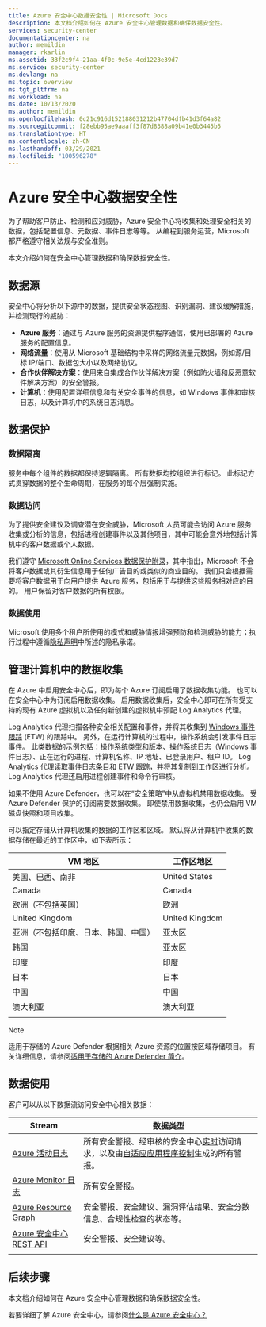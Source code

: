 ```yaml
---
title: Azure 安全中心数据安全性 | Microsoft Docs
description: 本文档介绍如何在 Azure 安全中心管理数据和确保数据安全性。
services: security-center
documentationcenter: na
author: memildin
manager: rkarlin
ms.assetid: 33f2c9f4-21aa-4f0c-9e5e-4cd1223e39d7
ms.service: security-center
ms.devlang: na
ms.topic: overview
ms.tgt_pltfrm: na
ms.workload: na
ms.date: 10/13/2020
ms.author: memildin
ms.openlocfilehash: 0c21c916d152188031212b47704dfb41d3f64a82
ms.sourcegitcommit: f28ebb95ae9aaaff3f87d8388a09b41e0b3445b5
ms.translationtype: HT
ms.contentlocale: zh-CN
ms.lasthandoff: 03/29/2021
ms.locfileid: "100596278"
---
```

# <a name="azure-security-center-data-security"></a>Azure 安全中心数据安全性

为了帮助客户防止、检测和应对威胁，Azure 安全中心将收集和处理安全相关的数据，包括配置信息、元数据、事件日志等等。 从编程到服务运营，Microsoft 都严格遵守相关法规与安全准则。

本文介绍如何在安全中心管理数据和确保数据安全性。

## <a name="data-sources"></a>数据源
安全中心将分析以下源中的数据，提供安全状态视图、识别漏洞、建议缓解措施，并检测现行的威胁：

- **Azure 服务**：通过与 Azure 服务的资源提供程序通信，使用已部署的 Azure 服务的配置信息。
- **网络流量**：使用从 Microsoft 基础结构中采样的网络流量元数据，例如源/目标 IP/端口、数据包大小以及网络协议。
- **合作伙伴解决方案**：使用来自集成合作伙伴解决方案（例如防火墙和反恶意软件解决方案）的安全警报。
- **计算机**：使用配置详细信息和有关安全事件的信息，如 Windows 事件和审核日志，以及计算机中的系统日志消息。


## <a name="data-protection"></a>数据保护

### <a name="data-segregation"></a>数据隔离
服务中每个组件的数据都保持逻辑隔离。 所有数据均按组织进行标记。 此标记方式贯穿数据的整个生命周期，在服务的每个层强制实施。

### <a name="data-access"></a>数据访问
为了提供安全建议及调查潜在安全威胁，Microsoft 人员可能会访问 Azure 服务收集或分析的信息，包括进程创建事件以及其他项目，其中可能会意外地包括计算机中的客户数据或个人数据。 

我们遵守 [Microsoft Online Services 数据保护附录](https://www.microsoftvolumelicensing.com/Downloader.aspx?DocumentId=17880)，其中指出，Microsoft 不会将客户数据或其衍生信息用于任何广告目的或类似的商业目的。 我们只会根据需要将客户数据用于向用户提供 Azure 服务，包括用于与提供这些服务相对应的目的。 用户保留对客户数据的所有权限。

### <a name="data-use"></a>数据使用
Microsoft 使用多个租户所使用的模式和威胁情报增强预防和检测威胁的能力；执行过程中遵循[隐私声明](https://privacy.microsoft.com/privacystatement)中所述的隐私承诺。

## <a name="manage-data-collection-from-machines"></a>管理计算机中的数据收集
在 Azure 中启用安全中心后，即为每个 Azure 订阅启用了数据收集功能。 也可以在安全中心中为订阅启用数据收集。 启用数据收集后，安全中心即可在所有受支持的现有 Azure 虚拟机以及任何新创建的虚拟机中预配 Log Analytics 代理。

Log Analytics 代理扫描各种安全相关配置和事件，并将其收集到 [Windows 事件跟踪](/windows/win32/etw/event-tracing-portal) (ETW) 的跟踪中。 另外，在运行计算机的过程中，操作系统会引发事件日志事件。 此类数据的示例包括：操作系统类型和版本、操作系统日志（Windows 事件日志）、正在运行的进程、计算机名称、IP 地址、已登录用户、租户 ID。 Log Analytics 代理读取事件日志条目和 ETW 跟踪，并将其复制到工作区进行分析。 Log Analytics 代理还启用进程创建事件和命令行审核。

如果不使用 Azure Defender，也可以在“安全策略”中从虚拟机禁用数据收集。 受 Azure Defender 保护的订阅需要数据收集。 即使禁用数据收集，也仍会启用 VM 磁盘快照和项目收集。

可以指定存储从计算机收集的数据的工作区和区域。 默认将从计算机中收集的数据存储在最近的工作区中，如下表所示：

| VM 地区                                      | 工作区地区  |
|---------------------------------------------|----------------|
| 美国、巴西、南非         | United States  |
| Canada                                      | Canada         |
| 欧洲（不包括英国）           | 欧洲         |
| United Kingdom                              | United Kingdom |
| 亚洲（不包括印度、日本、韩国、中国） | 亚太区   |
| 韩国                                       | 亚太区   |
| 印度                                       | 印度          |
| 日本                                       | 日本          |
| 中国                                       | 中国          |
| 澳大利亚                                   | 澳大利亚      |
|                                             |                |

> [!NOTE]
> 适用于存储的 Azure Defender 根据相关 Azure 资源的位置按区域存储项目。 有关详细信息，请参阅[适用于存储的 Azure Defender 简介](defender-for-storage-introduction.md)。


## <a name="data-consumption"></a>数据使用

客户可以从以下数据流访问安全中心相关数据：


| Stream                                                                                | 数据类型                                                                                                                                                                                                          |
|---------------------------------------------------------------------------------------|---------------------------------------------------------------------------------------------------------------------------------------------------------------------------------------------------------------------|
| [Azure 活动日志](../azure-monitor/essentials/activity-log.md)                       | 所有安全警报、经审核的安全中心[实时](security-center-just-in-time.md)访问请求，以及由[自适应应用程序控制](security-center-adaptive-application.md)生成的所有警报。|
| [Azure Monitor 日志](../azure-monitor/data-platform.md)                      | 所有安全警报。                                                                                                                                                                                                |
| [Azure Resource Graph](../governance/resource-graph/overview.md)                      | 安全警报、安全建议、漏洞评估结果、安全分数信息、合规性检查的状态等。                                                                       |
| [Azure 安全中心 REST API](/rest/api/securitycenter/) | 安全警报、安全建议等。                                                                                                                                                                |
|                                                                                       |                                                                                                                                                                                                                     |

## <a name="next-steps"></a>后续步骤

本文档介绍如何在 Azure 安全中心管理数据和确保数据安全性。 

若要详细了解 Azure 安全中心，请参阅[什么是 Azure 安全中心？](security-center-introduction.md)